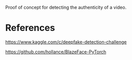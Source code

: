 Proof of concept for detecting the authenticity of a video.

# References

https://www.kaggle.com/c/deepfake-detection-challenge

https://github.com/hollance/BlazeFace-PyTorch
